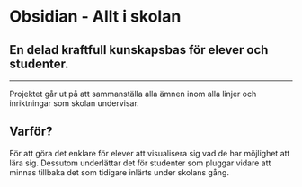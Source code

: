 # Obsidian - Allt i skolan
## En delad kraftfull kunskapsbas för elever och studenter.
---
Projektet går ut på att sammanställa alla ämnen inom alla linjer och inriktningar som skolan undervisar.

## Varför?
För att göra det enklare för elever att visualisera sig vad de har möjlighet att lära sig. Dessutom underlättar det för studenter som pluggar vidare att minnas tillbaka det som tidigare inlärts under skolans gång.
